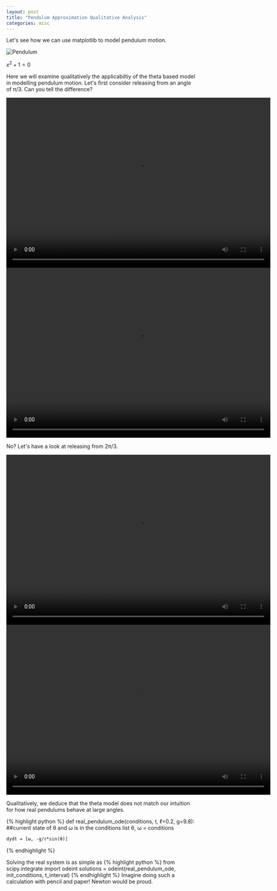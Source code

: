 ```yaml
---
layout: post
title: "Pendulum Approximation Qualitative Analysis"
categories: misc
---
```


Let's see how we can use matplotlib to model pendulum motion.

![Pendulum](/jupyter/pendulum-gif.gif)

$x^2+1=0$

Here we will examine qualitatively the applicabiltiy of the theta based model in modelling pendulum motion. Let's first consider releasing from an angle of &pi;/3. Can you tell the difference?

<video width="700" height="450" controls>
	  <source src="/jupyter/quantitative-assesment.mp4" type="video/mp4">
</video> 

<video width="700" height="450" controls>
	  <source src="/jupyter/quantitative-assesment-real.mp4" type="video/mp4">
</video> 

No? Let's have a look at releasing from 2&pi;/3.

<video width="700" height="450" controls>
	  <source src="/jupyter/quantitative-assesment-large-angle.mp4" type="video/mp4">
</video> 
<video width="700" height="450" controls>
	  <source src="/jupyter/quantitative-assesment-real-large-angle.mp4" type="video/mp4">
</video>

Qualitatively, we deduce that the theta model does not match our intuition for how real pendulums behave at large angles.

{% highlight python %}
def real_pendulum_ode(conditions, t, ℓ=0.2, g=9.8):
    ##current state of θ and ω is in the conditions list
    θ, ω = conditions
    
    dydt = [ω, -g/ℓ*sin(θ)]
{% endhighlight %}

Solving the real system is as simple as
{% highlight python %}
from scipy.integrate import odeint
solutions = odeint(real_pendulum_ode, init_conditions, t_interval)
{% endhighlight %}
Imagine doing such a calculation with pencil and paper! Newton would be proud.
